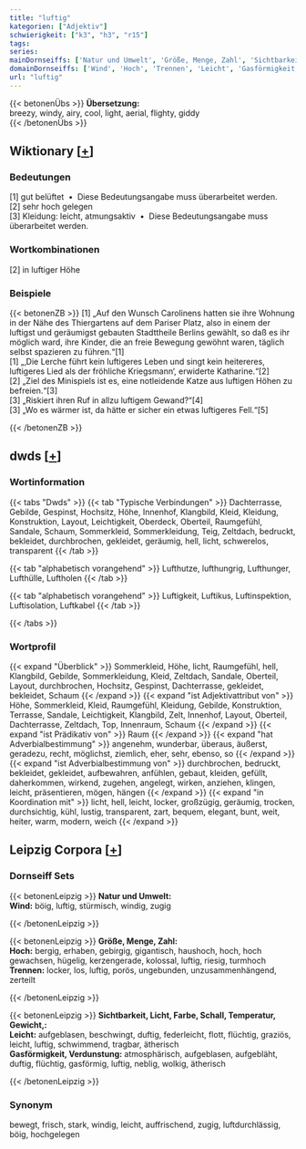 ```yaml
---
title: "luftig"
kategorien: ["Adjektiv"]
schwierigkeit: ["k3", "h3", "r15"]
tags:
series:
mainDornseiffs: ['Natur und Umwelt', 'Größe, Menge, Zahl', 'Sichtbarkeit, Licht, Farbe, Schall, Temperatur, Gewicht,']
domainDornseiffs: ['Wind', 'Hoch', 'Trennen', 'Leicht', 'Gasförmigkeit, Verdunstung']
url: "luftig"
---
```


{{< betonenÜbs >}}
**Übersetzung:**  
breezy, windy, airy, cool, light, aerial, flighty, giddy  
{{< /betonenÜbs >}}

## Wiktionary [[+](https://de.wiktionary.org/wiki/luftig)]

### Bedeutungen
[1] gut belüftet  •  Diese Bedeutungsangabe muss überarbeitet werden.  
[2] sehr hoch gelegen  
[3] Kleidung: leicht, atmungsaktiv  •  Diese Bedeutungsangabe muss überarbeitet werden.  

### Wortkombinationen
[2] in luftiger Höhe  

### Beispiele
{{< betonenZB >}}
[1]  „Auf den Wunsch Carolinens hatten sie ihre Wohnung in der Nähe des Thiergartens auf dem Pariser Platz, also in einem der luftigst und geräumigst gebauten Stadttheile Berlins gewählt, so daß es ihr möglich ward, ihre Kinder, die an freie Bewegung gewöhnt waren, täglich selbst spazieren zu führen.“[1]  
[1] „‚Die Lerche führt kein luftigeres Leben und singt kein heitereres, luftigeres Lied als der fröhliche Kriegsmann‘, erwiderte Katharine.“[2]  
[2] „Ziel des Minispiels ist es, eine notleidende Katze aus luftigen Höhen zu befreien.“[3]  
[3] „Riskiert ihren Ruf in allzu luftigem Gewand?“[4]  
[3] „Wo es wärmer ist, da hätte er sicher ein etwas luftigeres Fell.“[5]  

{{< /betonenZB >}}


## dwds [[+](https://www.dwds.de/wb/luftig)]

### Wortinformation
{{< tabs "Dwds" >}}
{{< tab "Typische Verbindungen" >}}
Dachterrasse, Gebilde, Gespinst, Hochsitz, Höhe, Innenhof, Klangbild, Kleid, Kleidung, Konstruktion, Layout, Leichtigkeit, Oberdeck, Oberteil, Raumgefühl, Sandale, Schaum, Sommerkleid, Sommerkleidung, Teig, Zeltdach, bedruckt, bekleidet, durchbrochen, gekleidet, geräumig, hell, licht, schwerelos, transparent
{{< /tab >}}

{{< tab "alphabetisch vorangehend" >}}
Lufthutze, lufthungrig, Lufthunger, Lufthülle, Luftholen
{{< /tab >}}

{{< tab "alphabetisch vorangehend" >}}
Luftigkeit, Luftikus, Luftinspektion, Luftisolation, Luftkabel
{{< /tab >}}

{{< /tabs >}}

### Wortprofil
{{< expand "Überblick" >}} Sommerkleid, Höhe, licht, Raumgefühl, hell, Klangbild, Gebilde, Sommerkleidung, Kleid, Zeltdach, Sandale, Oberteil, Layout, durchbrochen, Hochsitz, Gespinst, Dachterrasse, gekleidet, bekleidet, Schaum {{< /expand >}}
{{< expand "ist Adjektivattribut von" >}} Höhe, Sommerkleid, Kleid, Raumgefühl, Kleidung, Gebilde, Konstruktion, Terrasse, Sandale, Leichtigkeit, Klangbild, Zelt, Innenhof, Layout, Oberteil, Dachterrasse, Zeltdach, Top, Innenraum, Schaum {{< /expand >}}
{{< expand "ist Prädikativ von" >}} Raum {{< /expand >}}
{{< expand "hat Adverbialbestimmung" >}} angenehm, wunderbar, überaus, äußerst, geradezu, recht, möglichst, ziemlich, eher, sehr, ebenso, so {{< /expand >}}
{{< expand "ist Adverbialbestimmung von" >}} durchbrochen, bedruckt, bekleidet, gekleidet, aufbewahren, anfühlen, gebaut, kleiden, gefüllt, daherkommen, wirkend, zugehen, angelegt, wirken, anziehen, klingen, leicht, präsentieren, mögen, hängen {{< /expand >}}
{{< expand "in Koordination mit" >}} licht, hell, leicht, locker, großzügig, geräumig, trocken, durchsichtig, kühl, lustig, transparent, zart, bequem, elegant, bunt, weit, heiter, warm, modern, weich {{< /expand >}}

## Leipzig Corpora [[+](https://corpora.uni-leipzig.de/en/res?word=luftig&corpusId=deu_newscrawl-public_2018)]

### Dornseiff Sets
{{< betonenLeipzig >}}
**Natur und Umwelt:**  
**Wind:** böig, luftig, stürmisch, windig, zugig  

{{< /betonenLeipzig >}}


{{< betonenLeipzig >}}
**Größe, Menge, Zahl:**  
**Hoch:** bergig, erhaben, gebirgig, gigantisch, haushoch, hoch, hoch gewachsen, hügelig, kerzengerade, kolossal, luftig, riesig, turmhoch  
**Trennen:** locker, los, luftig, porös, ungebunden, unzusammenhängend, zerteilt  

{{< /betonenLeipzig >}}


{{< betonenLeipzig >}}
**Sichtbarkeit, Licht, Farbe, Schall, Temperatur, Gewicht,:**  
**Leicht:** aufgeblasen, beschwingt, duftig, federleicht, flott, flüchtig, graziös, leicht, luftig, schwimmend, tragbar, ätherisch  
**Gasförmigkeit, Verdunstung:** atmosphärisch, aufgeblasen, aufgebläht, duftig, flüchtig, gasförmig, luftig, neblig, wolkig, ätherisch  

{{< /betonenLeipzig >}}

### Synonym
bewegt, frisch, stark, windig, leicht, auffrischend, zugig, luftdurchlässig, böig, hochgelegen


